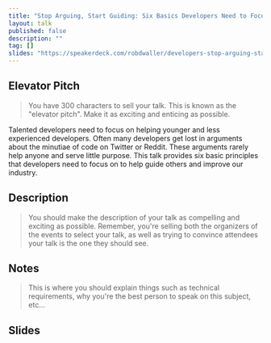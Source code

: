 ```yaml
---
title: "Stop Arguing, Start Guiding: Six Basics Developers Need to Focus On"
layout: talk
published: false
description: ""
tag: []
slides: "https://speakerdeck.com/robdwaller/developers-stop-arguing-start-guiding"
---
```

## Elevator Pitch
> You have 300 characters to sell your talk. This is known as the "elevator pitch". Make it as exciting and enticing as possible.

Talented developers need to focus on helping younger and less experienced developers. Often many developers get lost in arguments about the minutiae of code on Twitter or Reddit. These arguments rarely help anyone and serve little purpose. This talk provides six basic principles that developers need to focus on to help guide others and improve our industry.

## Description
> You should make the description of your talk as compelling and exciting as possible. Remember, you're selling both the organizers of the events to select your talk, as well as trying to convince attendees your talk is the one they should see.

## Notes
> This is where you should explain things such as technical requirements, why you're the best person to speak on this subject, etc...

## Slides

<script async class="speakerdeck-embed" data-id="96b9c091f9bd4e31825f6b95155be0ca" data-ratio="1.77777777777778" src="//speakerdeck.com/assets/embed.js"></script>
